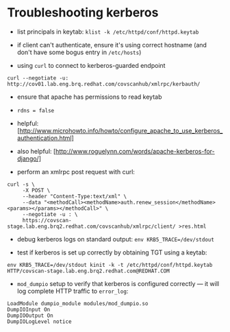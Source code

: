 # Troubleshooting kerberos

 * list principals in keytab: `klist -k /etc/httpd/conf/httpd.keytab`

 * if client can't authenticate, ensure it's using correct hostname (and don't have some bogus entry in `/etc/hosts`)

 * using `curl` to connect to kerberos-guarded endpoint

  ```
  curl --negotiate -u: http://cov01.lab.eng.brq.redhat.com/covscanhub/xmlrpc/kerbauth/
  ```

 * ensure that apache has permissions to read keytab

 * `rdns = false`

 * helpful: [http://www.microhowto.info/howto/configure_apache_to_use_kerberos_authentication.html]

 * also helpful: [http://www.roguelynn.com/words/apache-kerberos-for-django/]

 * perform an xmlrpc post request with curl:

  ```
  curl -s \
       -X POST \
       --header "Content-Type:text/xml" \
       --data "<methodCall><methodName>auth.renew_session</methodName><params></params></methodCall>" \
       --negotiate -u : \
       https://covscan-stage.lab.eng.brq2.redhat.com/covscanhub/xmlrpc/client/ >res.html
  ```

 * debug kerberos logs on standard output: `env KRB5_TRACE=/dev/stdout`

 * test if kerberos is set up correctly by obtaining TGT using a keytab:

  ```
  env KRB5_TRACE=/dev/stdout kinit -k -t /etc/httpd/conf/httpd.keytab HTTP/covscan-stage.lab.eng.brq2.redhat.com@REDHAT.COM
  ```

 * `mod_dumpio` setup to verify that kerberos is configured correctly — it will log complete HTTP traffic to `error_log`:

  ```
  LoadModule dumpio_module modules/mod_dumpio.so
  DumpIOInput On
  DumpIOOutput On
  DumpIOLogLevel notice
  ```
